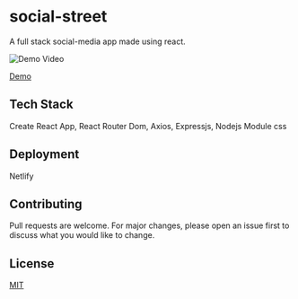 # social-street
A full stack social-media app made using react.

![Demo Video](https://user-images.githubusercontent.com/40429237/165555011-f47a30f4-6c70-421c-a2b0-4e4bdea0b360.gif)


[Demo](https://social-street.netlify.app/)


## Tech Stack

Create React App, React Router Dom, Axios, Expressjs, Nodejs Module css


## Deployment

Netlify 


## Contributing
Pull requests are welcome. For major changes, please open an issue first to discuss what you would like to change.

  
## License

[MIT](https://choosealicense.com/licenses/mit/)

  
